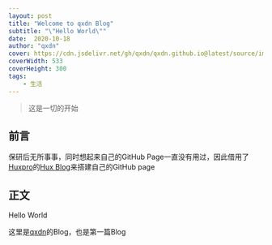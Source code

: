 ```yaml
---
layout: post
title: "Welcome to qxdn Blog"
subtitle: "\"Hello World\""
date:  2020-10-18
author: "qxdn"
cover: https://cdn.jsdelivr.net/gh/qxdn/qxdn.github.io@latest/source/images/post-helloworld/helloworld-bg.jpg
coverWidth: 533
coverHeight: 300
tags:
    - 生活
---
```

> 这是一切的开始
<!--more-->

## 前言
保研后无所事事，同时想起来自己的GitHub Page一直没有用过，因此借用了[Huxpro](https://github.com/Huxpro)的[Hux Blog](https://github.com/Huxpro/huxpro.github.io)来搭建自己的GitHub page


## 正文
Hello World

这里是[qxdn](https://github.com/qxdn)的Blog，也是第一篇Blog
